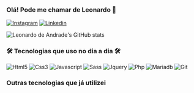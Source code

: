 ### Olá! Pode me chamar de Leonardo 👋

[![Instagram](https://img.shields.io/badge/Instagram-E4405F?style=for-the-badge&logo=instagram&logoColor=white)](https://www.instagram.com/leo.andrade_._/)
[![Linkedin](	https://img.shields.io/badge/LinkedIn-0077B5?style=for-the-badge&logo=linkedin&logoColor=white)](https://www.linkedin.com/in/leonardo-de-andrade-068277214/)

![Leonardo de Andrade's GitHub stats](https://github-readme-stats.vercel.app/api?username=andrade-leonardo&show_icons=true&theme=radical)

### 🛠 Tecnologias que uso no dia a dia 🛠
<div style="display: inline-block">
    <img alt="Html5" src="https://img.shields.io/badge/HTML5-E34F26?style=for-the-badge&logo=html5&logoColor=white"/>
    <img alt="Css3" src="https://img.shields.io/badge/CSS3-1572B6?style=for-the-badge&logo=css3&logoColor=white"/>
    <img alt="Javascript" src="https://img.shields.io/badge/JavaScript-F7DF1E?style=for-the-badge&logo=javascript&logoColor=black"/>
    <img alt="Sass" src="https://img.shields.io/badge/Sass-CC6699?style=for-the-badge&logo=sass&logoColor=white" />
    <img alt="Jquery" src="https://img.shields.io/badge/jQuery-0769AD?style=for-the-badge&logo=jquery&logoColor=white"/>
    <img alt="Php" src="https://img.shields.io/badge/PHP-777BB4?style=for-the-badge&logo=php&logoColor=white"/>
    <img alt="Mariadb" src="https://img.shields.io/badge/MariaDB-003545?style=for-the-badge&logo=mariadb&logoColor=white"/>
    <img alt="Git" src="https://img.shields.io/badge/GIT-E44C30?style=for-the-badge&logo=git&logoColor=white"/>
</div>

### Outras tecnologias que já utilizei
<div style="display: inline-block">
    <img alt="" src="https://img.shields.io/badge/Java-ED8B00?style=for-the-badge&logo=java&logoColor=white" />
    <img alt="" src="https://img.shields.io/badge/React-20232A?style=for-the-badge&logo=react&logoColor=61DAFB" />
    <img alt="" src="https://img.shields.io/badge/Laravel-FF2D20?style=for-the-badge&logo=laravel&logoColor=white" />
    <img alt="" src="https://img.shields.io/badge/Spring-6DB33F?style=for-the-badge&logo=spring&logoColor=white" />
    <img alt="" src="https://img.shields.io/badge/Hibernate-59666C?style=for-the-badge&logo=Hibernate&logoColor=white" />
    <img alt="" src="" />
    <img alt="" src="" />
    <img alt="" src="" />
</div>
